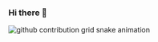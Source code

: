 ### Hi there 👋

<!--
**JefferyJiang-YF/JefferyJiang-YF** is a ✨ _special_ ✨ repository because its `README.md` (this file) appears on your GitHub profile.

Here are some ideas to get you started:

- 🔭 I’m currently working on ...
- 🌱 I’m currently learning ...
- 👯 I’m looking to collaborate on ...
- 🤔 I’m looking for help with ...
- 💬 Ask me about ...
- 📫 How to reach me: ...
- 😄 Pronouns: ...
- ⚡ Fun fact: ...
-->
<picture>
  <source media="(prefers-color-scheme: dark)" srcset="https://raw.githubusercontent.com/JefferyJiang-YF/JefferyJiang-YF/output/github-snake-dark.svg">
  <source media="(prefers-color-scheme: light)" srcset="https://raw.githubusercontent.com/JefferyJiang-YF/JefferyJiang-YF/output/github-snake.svg">
  <img alt="github contribution grid snake animation" src="https://raw.githubusercontent.com/JefferyJiang-YF/JefferyJiang-YF/output/github-contribution-grid-snake.svg">
</picture>
